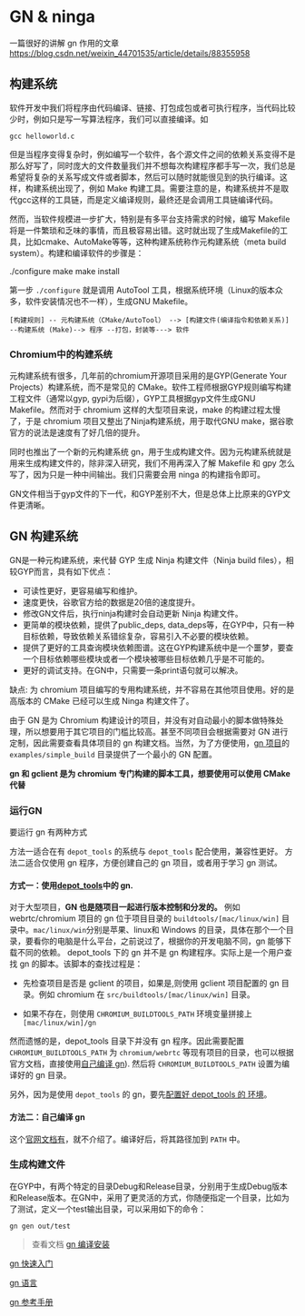 # GN & ninga

一篇很好的讲解 gn 作用的文章 https://blog.csdn.net/weixin_44701535/article/details/88355958

## 构建系统

软件开发中我们将程序由代码编译、链接、打包成包或者可执行程序，当代码比较少时，例如只是写一写算法程序，我们可以直接编译。如
```
gcc helloworld.c
```
但是当程序变得复杂时，例如编写一个软件，各个源文件之间的依赖关系变得不是那么好写了，同时庞大的文件数量我们并不想每次构建程序都手写一次，我们总是希望将复杂的关系写成文件或者脚本，然后可以随时就能很见到的执行编译。这样，构建系统出现了，例如 Make 构建工具。需要注意的是，构建系统并不是取代gcc这样的工具链，而是定义编译规则，最终还是会调用工具链编译代码。

然而，当软件规模进一步扩大，特别是有多平台支持需求的时候，编写  Makefile 将是一件繁琐和乏味的事情，而且极容易出错。这时就出现了生成Makefile的工具，比如cmake、AutoMake等等，这种构建系统称作元构建系统（meta build system）。构建和编译软件的步骤是：

./configure
make
make install

第一步 `./configure` 就是调用 AutoTool 工具，根据系统环境（Linux的版本众多，软件安装情况也不一样），生成GNU Makefile。


```
[构建规则] -- 元构建系统（CMake/AutoTool） --> [构建文件(编译指令和依赖关系)] --构建系统 (Make)--> 程序 --打包，封装等---> 软件
```

### Chromium中的构建系统

元构建系统有很多，几年前的chromium开源项目采用的是GYP(Generate Your Projects）构建系统，而不是常见的 CMake。软件工程师根据GYP规则编写构建工程文件（通常以gyp, gypi为后缀），GYP工具根据gyp文件生成GNU Makefile。然而对于 chromium 这样的大型项目来说，make 的构建过程太慢了，于是 chromium 项目又整出了Ninja构建系统，用于取代GNU make，据谷歌官方的说法是速度有了好几倍的提升。

同时也推出了一个新的元构建系统 gn，用于生成构建文件。因为元构建系统就是用来生成构建文件的，除非深入研究，我们不用再深入了解 Makefile 和 gpy 怎么写了，因为只是一种中间输出。我们只需要会用 ninga 的构建指令即可。

GN文件相当于gyp文件的下一代，和GYP差别不大，但是总体上比原来的GYP文件更清晰。

## GN 构建系统

GN是一种元构建系统，来代替 GYP 生成 Ninja 构建文件（Ninja build files），相较GYP而言，具有如下优点：

- 可读性更好，更容易编写和维护。
- 速度更快，谷歌官方给的数据是20倍的速度提升。
- 修改GN文件后，执行ninja构建时会自动更新 Ninja 构建文件。
- 更简单的模块依赖，提供了public_deps, data_deps等，在GYP中，只有一种目标依赖，导致依赖关系错综复杂，容易引入不必要的模块依赖。
- 提供了更好的工具查询模块依赖图谱。这在GYP构建系统中是一个噩梦，要查一个目标依赖哪些模块或者一个模块被哪些目标依赖几乎是不可能的。
- 更好的调试支持。在GN中，只需要一条print语句就可以解决。

缺点:
为 chromium 项目编写的专用构建系统，并不容易在其他项目使用。好的是高版本的 CMake 已经可以生成 Ninga 构建文件了。

由于 GN 是为 Chromium 构建设计的项目，并没有对自动最小的脚本做特殊处理，所以想要用于其它项目的门槛比较高。甚至不同项目会根据需要对 GN 进行定制，因此需要查看具体项目的 gn 构建文档。当然，为了方便使用，[gn 项目](https://gn.googlesource.com/gn/)的 `examples/simple_build` 目录提供了一个最小的 GN 配置。


**gn 和 gclient 是为 chromium 专门构建的脚本工具，想要使用可以使用 CMake 代替**

### 运行GN

要运行 gn 有两种方式

方法一适合在有 `depot_tools` 的系统与 `depot_tools` 配合使用，兼容性更好。
方法二适合仅使用 gn 程序，方便创建自己的 gn 项目，或者用于学习 gn 测试。

#### 方式一：使用[depot_tools](https://commondatastorage.googleapis.com/chrome-infra-docs/flat/depot_tools/docs/html/depot_tools_tutorial.html#_setting_up)中的 gn.

对于大型项目，**GN 也是随项目一起进行版本控制和分发的。** 例如 webrtc/chromium 项目的 gn 位于项目目录的 `buildtools/[mac/linux/win]` 目录中。`mac/linux/win`分别是苹果、linux和 Windows 的目录，具体在那个一个目录，要看你的电脑是什么平台，之前说过了，根据你的开发电脑不同，gn 能够下载不同的依赖。 depot_tools 下的 gn 并不是 gn 构建程序。实际上是一个用户查找 gn 的脚本。该脚本的查找过程是：

- 先检查项目是否是 gclient 的项目，如果是,则使用 gclient 项目配置的 gn 目录。例如 chromium 在 `src/buildtools/[mac/linux/win]` 目录。

- 如果不存在，则使用 `CHROMIUM_BUILDTOOLS_PATH` 环境变量拼接上 `[mac/linux/win]/gn` 

然而遗憾的是，depot_tools 目录下并没有 gn 程序。因此需要配置 `CHROMIUM_BUILDTOOLS_PATH` 为 `chromium/webrtc` 等现有项目的目录，也可以根据官方文档，直接使用[自己编译 gn](https://gn.googlesource.com/gn/)). 然后将 `CHROMIUM_BUILDTOOLS_PATH` 设置为编译好的 gn 目录。

另外，因为是使用 `depot_tools` 的 gn，要先[配置好 depot_tools 的 环境](https://commondatastorage.googleapis.com/chrome-infra-docs/flat/depot_tools/docs/html/depot_tools_tutorial.html#_setting_up)。

#### 方法二：自己编译 gn

这个[官网文档有](https://gn.googlesource.com/gn/)，就不介绍了。编译好后，将其路径加到 `PATH` 中。



### 生成构建文件

在GYP中，有两个特定的目录Debug和Release目录，分别用于生成Debug版本和Release版本。在GN中，采用了更灵活的方式，你随便指定一个目录，比如为了测试，定义一个test输出目录，可以采用如下的命令：

```shell
gn gen out/test
```





> 查看文档
[gn 编译安装](https://gn.googlesource.com/gn/)

[gn 快速入门](https://gn.googlesource.com/gn/+/HEAD/docs/quick_start.md)

[gn 语言](https://chromium.googlesource.com/chromium/src/tools/gn/+/48062805e19b4697c5fbd926dc649c78b6aaa138/docs/language.md)

[gn 参考手册](https://gn.googlesource.com/gn/+/master/docs/reference.md)
